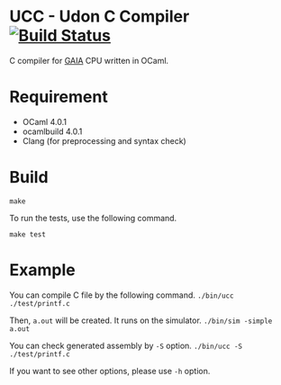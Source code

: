 # UCC - Udon C Compiler  [![Build Status](https://travis-ci.org/kw-udon/ucc.svg?branch=master)](https://travis-ci.org/kw-udon/ucc)

C compiler for [GAIA](https://github.com/wasabiz/GAIA3) CPU written in OCaml.

Requirement
==============
* OCaml 4.0.1
* ocamlbuild 4.0.1
* Clang (for preprocessing and syntax check)

Build
==============
``make``

To run the tests, use the following command.

``make test``

Example
==========
You can compile C file by the following command.
``./bin/ucc ./test/printf.c``

Then, `a.out` will be created. It runs on the simulator.
``./bin/sim -simple a.out``

You can check generated assembly by `-S` option.
 ``./bin/ucc -S ./test/printf.c``

If you want to see other options, please use `-h` option.
